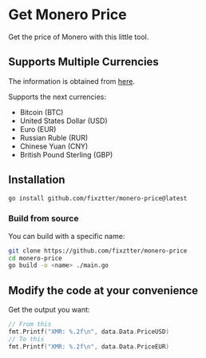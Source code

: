 # Get Monero Price

Get the price of Monero with this little tool.

## Supports Multiple Currencies

The information is obtained from [here](https://api.nanopool.org/v1/xmr/prices).

Supports the next currencies:

- Bitcoin (BTC)
- United States Dollar (USD)
- Euro (EUR)
- Russian Ruble (RUR)
- Chinese Yuan (CNY)
- British Pound Sterling (GBP)

## Installation

```sh
go install github.com/fixztter/monero-price@latest
```

### Build from source

You can build with a specific name:

```sh
git clone https://github.com/fixztter/monero-price
cd monero-price
go build -o <name> ./main.go
```

## Modify the code at your convenience

Get the output you want:

```go
// From this
fmt.Printf("XMR: %.2f\n", data.Data.PriceUSD)
// To this
fmt.Printf("XMR: %.2f\n", data.Data.PriceEUR)
```
##

